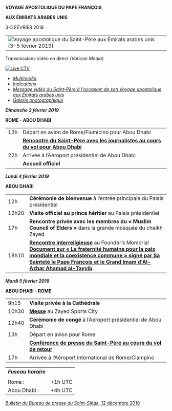 **VOYAGE APOSTOLIQUE DU PAPE FRANÇOIS**

**AUX ÉMIRATS ARABES UNIS**

3-5 FÉVRIER 2019

|     |
| --- |
| ![Voyage apostolique du Saint-Père aux Émirats arabes unis (3-5 février 2019)](/content/dam/francesco/images/travels/2019/logo-emirati-arabi-uniti2019.png) |

Transmissions vidéo en direct *(Vatican Media)*

[![Live CTV](http://w2.vatican.va/content/dam/francesco/images/img/player.jpg)](http://www.comunicazione.va/content/spc/it/servizi/live.html)

- *[Multimédia](http://w2.vatican.va/content/francesco/fr/events/event.dir.html/content/vaticanevents/fr/2019/2/3/viaggio-emiratiarabiuniti.html)*
- *[Indications](http://www.vatican.va/news_services/liturgy/libretti/2019/20190203-05-indicazioni-emirati-arabi.pdf)*
- *[Message vidéo du Saint-Père à l'occasion de son Voyage apostolique aux Émirats arabes unis](http://w2.vatican.va/content/francesco/fr/events/event.dir.html/content/vaticanevents/fr/2019/1/31/videomessaggio-emiratiarabiuniti.html)*
- *[Galerie photographique](http://www.photogallery.va/content/photogallery/fr/eventi/emiratiarabiuniti2019.html)*

***Dimanche 3 février 2019***

**ROME - ABOU DHABI**

|     |     |
| --- | --- |
| 13h | Départ en avion de Rome/Fiumicino pour Abou Dhabi |
|  | **[Rencontre du Saint-Père avec les journalistes au cours du vol pour Abou Dhabi](http://w2.vatican.va/content/francesco/fr/events/event.dir.html/content/vaticanevents/fr/2019/2/3/voloandata-emiratiarabi.html)** |
| 22h | Arrivée à l’Aéroport présidentiel de Abou Dhabi |
|  | **Accueil officiel** |

***Lundi 4 février 2019***

**ABOU DHABI**

|     |     |
| --- | --- |
| 12h | **Cérémonie de bienvenue** à l’entrée principale du Palais présidentiel |
| 12h20 | **Visite officiel au prince héritier** au Palais présidentiel |
| 17h | **Rencontre privée avec les membres du « Muslim Council of Elders »** dans la grande mosquée du cheikh Zayed |
| 18h10 | **[Rencontre interreligieuse](http://w2.vatican.va/content/francesco/fr/events/event.dir.html/content/vaticanevents/fr/2019/2/4/incontro-interreligioso.html)** au Founder’s Memorial<br>**[Document sur « La fraternité humaine pour la paix mondiale et la coexistence commune » signé par Sa Sainteté le Pape François et le Grand Imam d'Al-Azhar Ahamad al-Tayyib](http://w2.vatican.va/content/francesco/fr/events/event.dir.html/content/vaticanevents/fr/2019/2/4/fratellanza-umana.html)** |

***Mardi 5 février 2019***

**ABOU DHABI – ROME**

|     |     |
| --- | --- |
| 9h15 | **Visite privée à la Cathédrale** |
| 10h30 | **[Messe](http://w2.vatican.va/content/francesco/fr/events/event.dir.html/content/vaticanevents/fr/2019/2/5/messa.html)** au Zayed Sports City |
| 12h40 | **Cérémonie de congé** à l’Aéroport présidentiel de Abou Dhabi |
| 13h | Départ en avion pour Rome |
|  | **[Conférence de presse du Saint-Père au cours du vol de retour](http://w2.vatican.va/content/francesco/fr/events/event.dir.html/content/vaticanevents/fr/2019/2/5/voloritorno-emiratiarabi.html)** |
| 17h | Arrivée à l’Aéroport international de Rome/Ciampino |

|     |     |
| --- | --- |
| ***Fuseau horaire*** |
|  |  |
| Rome : | +1h UTC |
| Abou Dhabi : | +4h UTC |

[*Bulletin du Bureau de presse du Saint-Siège,* 12 décembre 2018](http://press.vatican.va/content/salastampa/it/bollettino/pubblico/2018/12/12/0929/02028.html)